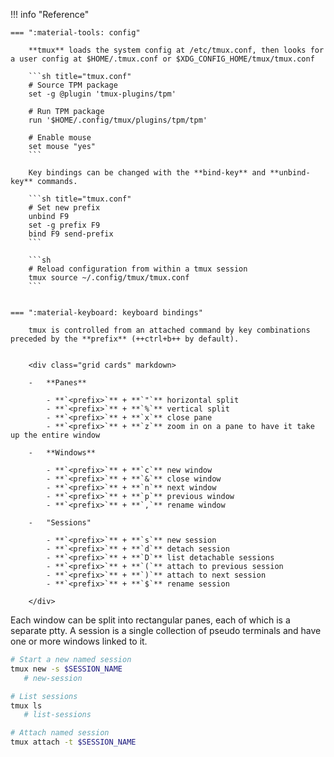 !!! info "Reference"

    === ":material-tools: config"

        **tmux** loads the system config at /etc/tmux.conf, then looks for a user config at $HOME/.tmux.conf or $XDG_CONFIG_HOME/tmux/tmux.conf

        ```sh title="tmux.conf"
        # Source TPM package
        set -g @plugin 'tmux-plugins/tpm'

        # Run TPM package
        run '$HOME/.config/tmux/plugins/tpm/tpm'

        # Enable mouse
        set mouse "yes"
        ```

        Key bindings can be changed with the **bind-key** and **unbind-key** commands.

        ```sh title="tmux.conf"
        # Set new prefix
        unbind F9
        set -g prefix F9
        bind F9 send-prefix
        ```

        ```sh
        # Reload configuration from within a tmux session
        tmux source ~/.config/tmux/tmux.conf
        ```


    === ":material-keyboard: keyboard bindings"

        tmux is controlled from an attached command by key combinations preceded by the **prefix** (++ctrl+b++ by default).


        <div class="grid cards" markdown>

        -   **Panes**

            - **`<prefix>`** + **`"`** horizontal split
            - **`<prefix>`** + **`%`** vertical split
            - **`<prefix>`** + **`x`** close pane
            - **`<prefix>`** + **`z`** zoom in on a pane to have it take up the entire window

        -   **Windows**

            - **`<prefix>`** + **`c`** new window
            - **`<prefix>`** + **`&`** close window
            - **`<prefix>`** + **`n`** next window
            - **`<prefix>`** + **`p`** previous window
            - **`<prefix>`** + **`,`** rename window

        -   "Sessions"

            - **`<prefix>`** + **`s`** new session
            - **`<prefix>`** + **`d`** detach session
            - **`<prefix>`** + **`D`** list detachable sessions
            - **`<prefix>`** + **`(`** attach to previous session
            - **`<prefix>`** + **`)`** attach to next session
            - **`<prefix>`** + **`$`** rename session

        </div>
            
Each window can be split into rectangular panes, each of which is a separate ptty.
A session is a single collection of pseudo terminals and have one or more windows linked to it.


```sh title="Sessions"
# Start a new named session
tmux new -s $SESSION_NAME 
   # new-session

# List sessions
tmux ls
   # list-sessions

# Attach named session
tmux attach -t $SESSION_NAME
```



